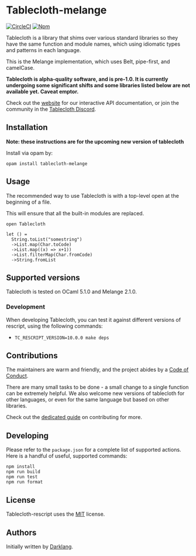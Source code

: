 # Tablecloth-melange

[![CircleCI](https://circleci.com/gh/darklang/tablecloth.svg?style=shield)](https://circleci.com/gh/darklang/tablecloth)
[![Npm](https://badge.fury.io/js/tablecloth-rescript.svg)](https://www.npmjs.com/package/tablecloth-rescript)

Tablecloth is a library that shims over various standard libraries so they have the same function and module names, which using idiomatic types and patterns in each language.

This is the Melange implementation, which uses Belt, pipe-first, and camelCase.

**Tablecloth is alpha-quality software, and is pre-1.0. It is currently undergoing
some significant shifts and some libraries listed below are not available yet.
Caveat emptor.**

Check out the [website](https://www.tablecloth.dev) for our interactive API
documentation, or join the community in the [Tablecloth
Discord](https://www.tablecloth.dev/discord-invite).

## Installation

**Note: these instructions are for the upcoming new version of tablecloth**

Install via opam by:

`opam install tablecloth-melange`

## Usage

The recommended way to use Tablecloth is with a top-level open at the beginning of a file.

This will ensure that all the built-in modules are replaced.

```
open Tablecloth

let () =
  String.toList("somestring")
  ->List.map(Char.toCode)
  ->List.map((x) => x+1))
  ->List.filterMap(Char.fromCode)
  ->String.fromList
```

## Supported versions

Tablecloth is tested on OCaml 5.1.0 and Melange 2.1.0.

### Development

When developing Tablecloth, you can test it against different versions of
rescript, using the following commands:

- `TC_RESCRIPT_VERSION=10.0.0 make deps`

## Contributions

The maintainers are warm and friendly, and the project abides by a [Code of Conduct](./CODE_OF_CONDUCT.md).

There are many small tasks to be done - a small change to a single function can be extremely
helpful. We also welcome new versions of tablecloth for other languages, or even for the same
language but based on other libraries.

Check out the [dedicated guide](./documentation/contributing.md) on contributing for more.

## Developing

Please refer to the `package.json` for a complete list of supported actions. Here is
a handful of useful, supported commands:

```
npm install
npm run build
npm run test
npm run format
```

## License

Tablecloth-rescript uses the [MIT](./LICENSE) license.

## Authors

Initially written by [Darklang](https://darklang.com).
